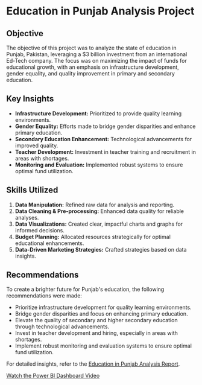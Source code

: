 # Education in Punjab Analysis Project

## Objective
The objective of this project was to analyze the state of education in Punjab, Pakistan, leveraging a $3 billion investment from an international Ed-Tech company. The focus was on maximizing the impact of funds for educational growth, with an emphasis on infrastructure development, gender equality, and quality improvement in primary and secondary education.

## Key Insights
- **Infrastructure Development:** Prioritized to provide quality learning environments.
- **Gender Equality:** Efforts made to bridge gender disparities and enhance primary education.
- **Secondary Education Enhancement:** Technological advancements for improved quality.
- **Teacher Development:** Investment in teacher training and recruitment in areas with shortages.
- **Monitoring and Evaluation:** Implemented robust systems to ensure optimal fund utilization.

## Skills Utilized
1. **Data Manipulation:** Refined raw data for analysis and reporting.
2. **Data Cleaning & Pre-processing:** Enhanced data quality for reliable analyses.
3. **Data Visualizations:** Created clear, impactful charts and graphs for informed decisions.
4. **Budget Planning:** Allocated resources strategically for optimal educational enhancements.
5. **Data-Driven Marketing Strategies:** Crafted strategies based on data insights.

## Recommendations
To create a brighter future for Punjab's education, the following recommendations were made:
- Prioritize infrastructure development for quality learning environments.
- Bridge gender disparities and focus on enhancing primary education.
- Elevate the quality of secondary and higher secondary education through technological advancements.
- Invest in teacher development and hiring, especially in areas with shortages.
- Implement robust monitoring and evaluation systems to ensure optimal fund utilization.

For detailed insights, refer to the [Education in Punjab Analysis Report]([link-to-your-report](https://github.com/HussainM899/Education-in-Punjab-----Atomcamp-Portfolio-Project/blob/main/Schools%20in%20Punjab%20Project%20(Hussain%20DS4%20Violet).pdf)).

[Watch the Power BI Dashboard Video]([https://github.com/HussainM899/Education-in-Punjab-----Atomcamp-Portfolio-Project/blob/main/School%20Project%20Dashboard.mp4](https://github.com/HussainM899/Education-in-Punjab-----Atomcamp-Portfolio-Project/blob/main/School%20Project%20Dashboard.mp4)https://github.com/HussainM899/Education-in-Punjab-----Atomcamp-Portfolio-Project/blob/main/School%20Project%20Dashboard.mp4)

